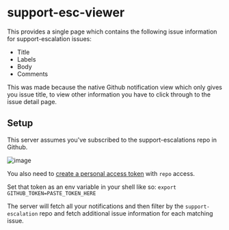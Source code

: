 # support-esc-viewer

This provides a single page which contains the following issue information for support-escalation issues:

- Title
- Labels
- Body
- Comments

This was made because the native Github notification view which only gives you issue title, to view other information you have to click through to the issue detail page.

## Setup

This server assumes you've subscribed to the support-escalations repo in Github.

![image](https://user-images.githubusercontent.com/1048831/192554622-02920078-d8d2-4581-bc75-e75a016a014f.png)

You also need to [create a personal access token](https://docs.github.com/en/authentication/keeping-your-account-and-data-secure/creating-a-personal-access-token) with `repo` access.

Set that token as an env variable in your shell like so: `export GITHUB_TOKEN=PASTE_TOKEN_HERE`

The server will fetch all your notifications and then filter by the `support-escalation` repo and fetch additional issue information for each matching issue.

